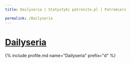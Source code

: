 ```yaml
---
title: Dailyseria | Statystyki patronite.pl | Patromierz

permalink: /Dailyseria
---
```


# [Dailyseria](https://patronite.pl/Dailyseria)

{% include profile.md name="Dailyseria" prefix="d" %}
